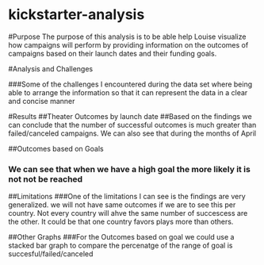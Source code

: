 # kickstarter-analysis
#Purpose
The purpose of this analysis is to be able help Louise visualize how campaigns will perform by providing information on the outcomes of campaigns based on their launch dates and their funding goals.

#Analysis and Challenges

###Some of the challenges I encountered during the data set where being able to arrange the information so that it can represent the data in a clear and concise manner
 
 #Results
##Theater Outcomes by launch date
##Based on the findings we can conclude that the number of successful outcomes is much greater than failed/canceled campaigns. We can also see that during the months of April 

##Outcomes based on Goals
 ### We can see that when we have a high goal the more likely it is not not be reached
 
##Limitations
###One of the limitations I can see is the findings are very generalized. we will not have same outcomes if we are to see this per country. Not every country will ahve the same number of succescess are the other. It could be that one country favors plays more than others.

##Other Graphs
###For the Outcomes based on goal we could use a stacked bar graph to compare the percenatge of the range of goal is succesful/failed/canceled
